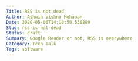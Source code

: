 ```yaml
---
Title: RSS is not dead
Author: Ashwin Vishnu Mohanan
Date: 2020-05-06T14:10:58.536880
Slug: rss-is-not-dead
Status: draft
Summary: Google Reader or not, RSS is everywhere
Category: Tech Talk
Tags: software
---
```

